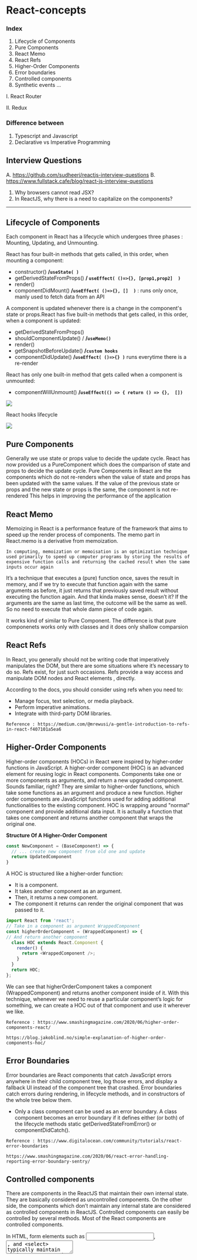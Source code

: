 # React-concepts

### Index
1. Lifecycle of Components
2. Pure Components
3. React Memo 
4. React Refs 
5. Higher-Order Components
6. Error boundaries
7. Controlled components 
8. Synthetic events
     ...

I. React Router

II. Redux  


### Difference between 
1. Typescript and Javascript
2. Declarative vs Imperative Programming


## Interview Questions
A. https://github.com/sudheerj/reactjs-interview-questions
B. https://www.fullstack.cafe/blog/react-js-interview-questions

1. Why browsers cannot read JSX?
2. In ReactJS, why there is a need to capitalize on the components?

<hr/>

## Lifecycle of Components

Each component in React has a lifecycle which undergoes three phases : Mounting, Updating, and Unmounting.

React has four built-in methods that gets called, in this order, when mounting a component:

- constructor()  **/```useState( )```**
- getDerivedStateFromProps() **/ ```useEffect( ()=>{}, [prop1,prop2]  )```**
- render()
- componentDidMount()  **/```useEffect( ()=>{}, []  )```** :  runs only once, manly used to fetch data from an API 

A component is updated whenever there is a change in the component's state or props.React has five built-in methods that gets called, in this order, when a component is updated:

- getDerivedStateFromProps()
- shouldComponentUpdate() / **/```useMemo()```**
- render()
- getSnapshotBeforeUpdate()  **/```custom hooks```**
- componentDidUpdate()  **/```useEffect( ()=>{} )```** runs everytime there is a re-render

React has only one built-in method that gets called when a component is unmounted:
- componentWillUnmount()  **/```useEffect(() => { return () => {},  [])```**

<img src="https://pbs.twimg.com/media/DZ-97vzW4AAbcZj.jpg:large">

React hooks lifecycle 

<img src="https://raw.githubusercontent.com/Wavez/react-hooks-lifecycle/master/screenshot.jpg">

## Pure Components

Generally we use state or props value to decide the update cycle. React has now provided us a PureComponent which does the comparison of state and props to decide the update cycle.
Pure Components in React are the components which do not re-renders when the value of state and props has been updated with the same values. If the value of the previous state or props and the new state or props is the same, the component is not re-rendered This helps in improving the performance of the application

## React Memo

Memoizing in React is a performance feature of the framework that aims to speed up the render process of components. The memo part in React.memo is a derivative from memoization.
```
In computing, memoization or memoisation is an optimization technique used primarily to speed up computer programs by storing the results of expensive function calls and returning the cached result when the same inputs occur again
```

It’s a technique that executes a (pure) function once, saves the result in memory, and if we try to execute that function again with the same arguments as before, it just returns that previously saved result without executing the function again. And that kinda makes sense, doesn’t it? If the arguments are the same as last time, the outcome will be the same as well. So no need to execute that whole damn piece of code again.

It works kind of similar to Pure Component. The difference is that pure componenets works only with classes and it does only shallow comparsion

## React Refs 

In React, you generally should not be writing code that imperatively manipulates the DOM, but there are some situations where it’s necessary to do so. Refs exist, for just such occasions.
Refs provide a way access and manipulate DOM nodes and React elements , directly.

According to the docs, you should consider using refs when you need to:
- Manage focus, text selection, or media playback.
- Perform imperative animations.
- Integrate with third-party DOM libraries.

```Reference : https://medium.com/@mrewusi/a-gentle-introduction-to-refs-in-react-f407101a5ea6```

## Higher-Order Components

Higher-order components (HOCs) in React were inspired by higher-order functions in JavaScript. A higher-order component (HOC) is an advanced element for reusing logic in React components. Components take one or more components as arguments, and return a new upgraded component. Sounds familiar, right? They are similar to higher-order functions, which take some functions as an argument and produce a new function.
Higher order components are JavaScript functions used for adding additional functionalities to the existing component. HOC is wrapping around "normal" component and provide additional data input. It is actually a function that takes one component and returns another component that wraps the original one.

**Structure Of A Higher-Order Component**

```js
const NewComponent = (BaseComponent) => {
  // ... create new component from old one and update
  return UpdatedComponent
}
```
A HOC is structured like a higher-order function:

- It is a component.
- It takes another component as an argument.
- Then, it returns a new component.
- The component it returns can render the original component that was passed to it.

``` js
import React from 'react';
// Take in a component as argument WrappedComponent
const higherOrderComponent = (WrappedComponent) => {
// And return another component
  class HOC extends React.Component {
    render() {
      return <WrappedComponent />;
    }
  }
  return HOC;
};
```

We can see that higherOrderComponent takes a component (WrappedComponent) and returns another component inside of it. With this technique, whenever we need to reuse a particular component’s logic for something, we can create a HOC out of that component and use it wherever we like.

```Reference : https://www.smashingmagazine.com/2020/06/higher-order-components-react/```

```https://blog.jakoblind.no/simple-explanation-of-higher-order-components-hoc/```

## Error Boundaries
Error boundaries are React components that catch JavaScript errors anywhere in their child component tree, log those errors, and display a fallback UI instead of the component tree that crashed. Error boundaries catch errors during rendering, in lifecycle methods, and in constructors of the whole tree below them.

- Only a class component can be used as an error boundary.
A class component becomes an error boundary if it defines either (or both) of the lifecycle methods static getDerivedStateFromError() or componentDidCatch().

```Reference : https://www.digitalocean.com/community/tutorials/react-error-boundaries```

```https://www.smashingmagazine.com/2020/06/react-error-handling-reporting-error-boundary-sentry/```


## Controlled components 

There are components in the ReactJS that maintain their own internal state. They are basically considered as uncontrolled components. On the other side, the components which don’t maintain any internal state are considered as controlled components in ReactJS. Controlled components can easily be controlled by several methods. Most of the React components are controlled components.

In HTML, form elements such as <input>, <textarea>, and <select> typically maintain their own state and update it based on user input. When a user submits a form the values from the aforementioned elements are sent with the form. With React it works differently. The component containing the form will keep track of the value of the input in it's state and will re-render the component each time the callback function e.g. onChange is fired as the state will be updated. A form element whose value is controlled by React in this way is called a "controlled component".
With a controlled component, every state mutation will have an associated handler function. This makes it straightforward to modify or validate user input.
 
- A Controlled Component is one that takes its current value through props and notifies changes through callbacks like onChange. A parent component “controls” it by handling the callback and managing its own state and passing the new values as props to the controlled component. You could also call this a “dumb component”.
- A Uncontrolled Component is one that stores its own state internally, and you query the DOM using a ref to find its current value when you need it. This is a bit more like traditional HTML.

##  Synthetic events

```Refer : https://radiant-brushlands-42789.herokuapp.com/medium.com/better-programming/an-intro-to-events-in-react-47a6a621b031```
React makes use of its own event system to provide cross-browser compatibility. To do this, React wraps native browser events in its own structure called a SyntheticEvent and passes them to React event handlers.

<br/>

<br/ >

## React Router

```Refer :https://blog.pshrmn.com/simple-react-router-v4-tutorial/,    https://www.freecodecamp.org/news/react-router-in-5-minutes/```

- When starting a new project, you need to determine which type of router to use. For browser based projects, there are <BrowserRouter> and <HashRouter> components.

```js
  import { BrowserRouter } from 'react-router-dom';

ReactDOM.render((
  <BrowserRouter>
    <App />
  </BrowserRouter>
), document.getElementById('root'));
```
- The <Route> component is the main building block of React Router. Anywhere that you want to only render content based on the location’s pathname, you should use a <Route> element. A <Route> expects a path prop, which is a string that describes the pathname that the route matches — for example, <Route path='/home'/> should match a pathname that begins with /roster  When the current location’s pathname is matched by the path, the route will render a React element. When the path does not match, the route will not render anything 
  
```
  <Switch>
  <Route exact path='/' component={Home}/>
  {/* both /roster and /roster/:number begin with /roster */}
  <Route path='/roster' component={Roster}/>
  <Route path='/schedule' component={Schedule}/>
</Switch>
 ```
- So far, our site is only navigable by typing the URLs. To add clickable links to the site, we use the Link element from React Router. Now add a Link for each component in the app and use to="URL" to link them.

```
function Navbar() {
  return (
    <div>
      <Link to="/">Home </Link>
      <Link to="/about">About Us </Link>
      <Link to="/shop">Shop Now </Link>
    </div>
  );
};
```

<br/>

<br/ >

## Redux

Redux is a js library that can be used with any js framework (not specific to react)

Redux is used mostly for application state management. An application state is like a global object which holds information that you use for various purposes later in the app (e.g. making decisions on which components to render and when, rendering the stored data etc).To summarize it, Redux maintains the state of an entire application in a single immutable state tree (object), which can’t be changed directly. When something changes, a new object is created (using actions and reducers). 

![Screenshot1](https://user-images.githubusercontent.com/43414928/97773801-dea03980-1b78-11eb-9388-d6604ee37b9e.png)
The left diagram represents a regular React app without Redux. Each circle represents a component.

When a component initiates a change (the blue circle), this change is communicated to the other components one step at a time. This may seem simple enough when we only have 10 components, but what about an app with 20, 50 or 100 components? As an app becomes larger, debugging can quickly become tricky, as we lose sight of how information is passed from one component to another.

On the right is the same React app with Redux. This time, when a component initiates a change, that information goes straight from it (the blue circle) to our store (the green circle). From there, the change is then communicated directly to all the components that need to update.

Redux, therefore, makes it much easier to diagnose problems: a problem will either be in the component that initiated the change (the blue circle) or in the code related to Redux itself.


### Redux Flow

``` Refer :  https://radiant-brushlands-42789.herokuapp.com/medium.com/@bretcameron/a-beginners-guide-to-redux-with-react-50309ae09a14 ```

![flow](https://miro.medium.com/max/1400/1*Pev6ubOxh74kOwh_fbEwVg.png)


#### Step 1: UI (User Interface)
This is where a change is triggered. For example, a user clicking a ‘+’ button in a simple counter app.

#### Step 2: Actions
The actual action/command we want to take place, for example, “add one”. In Redux, actions are plain JavaScript objects, and they must have a type property (e.g. 'ADD_ONE' ).

####  Step 3: Reducer
These specify how the application’s state should change in response to each action. For example, our new state should be one integer higher than our old state. 

#### Step 4A: Store
The store brings everything together. It holds application state, and it is where you will find three critical methods:

- getState() — which allows access to the state object
- dispatch(action) — which allows state to be updated
- subscribe(listener) — which registers listeners, allowing code to trigger every time a change takes place

#### Step 4B: State
Finally, state is contained within the store. It is an object that represents the dynamic parts of the app: anything that may change on the client-side.

In our example of a counter app, the state object will contain whatever number our counter is on. This change is then communicated back to the UI, where it will appear to the user.


### Redux has three building parts: 

```Refer : https://radiant-brushlands-42789.herokuapp.com/medium.com/javascript-in-plain-english/the-only-introduction-to-redux-and-react-redux-youll-ever-need-8ce5da9e53c6```
- actions
- store 
- reducers.
![](https://miro.medium.com/max/1400/1*CyLgf2qDp28sM6lr5g0q8Q.png)

A. Action
Actions are plain JavaScript objects that describe WHAT happened, but don’t describe HOW the app state changes.We just dispatch (send) them to our store instance whenever we want to update the state of our application. The rest is handled by the reducers, which we will familiarize ourselves with in just a moment

B. Store
The store hold the state of the application. One pattern that Redux follows is called “Single Source Of Truth”, which means that we have only one place (called Store) where we store the only state for the whole application.
In other words, one app — one store — one state. The store is actually an object, not a class. It contains a few extra things other than your application’s state as well (like functions and other objects

C. Reducers
Reducers are pure functions that define HOW the app state changes. In other words, they are used to recalculate the new application state or, at least a part of it.
Whenever we dispatch an action to our store, the action gets passed to the reducer.
The reducer function takes two parameters: the previous app state, the action being dispatched and returns the new app state.In other words, the reducer will calculate the new state of our app based on the action (and its type) we dispatched.


Let’s say that the user triggers an event (for example, clicks the “Add Note” button) and the app state updates (i.e. a new note is inserted into the app state). Here’s what happens under the hood:

1. The button click handler function dispatches an action to the store with the store.dispatch() method
2. Redux passes down the dispatched action to the reducer
3. The store saves the new state returned by the reducer
4. Since we have subscribed to the store, the function we provided will be called and it will update the UI accordingly (i.e., append the new note in the list of notes)

```Refer : https://www.smashingmagazine.com/2016/06/an-introduction-to-redux/```

![img2](https://cloud.netlifyusercontent.com/assets/344dbf88-fdf9-42bb-adb4-46f01eedd629/7912a5b9-bd10-4bc1-b3aa-23197aa12ddd/new-redux-data-flow-opt.png)

 <br/> <br/> <br/>
# Differences

### 1. Typescript vs Javascript

```Typescript = Js + other stuff```
Essentially, all your JavaScript code is also valid in Typescript – that means Typescript is a superset of JavaScript

TypeScript code is not understandable by the browsers. Thats why if the code is written in TypeScript then it is compiled and converted the code i.e. translate the code into JavaScript.The above process is known as Trans-piled. By the help of JavaScript code, browsers are able to read the code and display.
![Screenshot](https://user-images.githubusercontent.com/43414928/97773288-633c8900-1b74-11eb-94ad-2ee37528f010.png)


### 2.  Declarative vs Imperative Programming

Declarative Programming is like asking your friend to draw a landscape. You don’t care how they draw it, that’s up to them.
Imperative Programming is like your friend listening to Bob Ross tell them how to paint a landscape. While good ole Bob Ross isn’t exactly commanding, he is giving them step by step directions to get the desired result.

In an imperative world, we'd tell them to open the can of paint, dip their brush in it, and then move the brush in a stroking fashion along the wall. We'd be telling the painter exactly what to do.

In a declarative world, we would tell the painter "I want a house with a big ol' cartoon house horrendously smeared across the side of it...Oh! And I've had a tough week so make my day while doing it...", and she'd get it done! Why? Because the painter knows what to do! We don't need to tell her how to apply paint or how to get in and out of costume.

- Declarative programming focuses on the WHAT rather than the HOW. Declarative programming is much more driven by the result and describing this end result rather than the step by step process of getting to the result. This is opposed to imperative programming which is much more instructional and cares about the step by step process
- Declarative programming is a programming paradigm  that expresses the logic of a computation without describing its control flow. Imperative programming is a programming paradigm that uses statements that change a program’s state.
- 

Imperative example
```
const container = document.getElementById(‘container’);
const btn = document.createElement(‘button’);
btn.className = ‘btn red’;
btn.onclick = function(event) {
 if (this.classList.contains(‘red’)) {
   this.classList.remove(‘red’);
   this.classList.add(‘blue’);
 } else {
   this.classList.remove(‘blue’);
   this.classList.add(‘red’);
 }
};
container.appendChild(btn);
```

Declarative example
```
class Button extends React.Component{
  this.state = { color: 'red' }
  handleChange = () => {
    const color = this.state.color === 'red' ? 'blue' : 'red';
    this.setState({ color });
  }
  render() {
    return (<div>
      <button 
         className=`btn ${this.state.color}`
         onClick={this.handleChange}>
      </button>
    </div>);
  }
}

```



The differences here may be subtle. We still have logic that says if red then blue, but there’s one huge difference. The React example never actually touches an element. it simply declares an element should be rendered given our current state. It does not actually manipulate the DOM itself.
When writing React, it’s often good not to think of how you want to accomplish a result, but instead what the component should look like in it’s new state. This sets us up for a good control flow where state goes through a series of predictable and replicable mutations

<br/ >
<br/>

## Interview Questions

**Why browsers cannot read JSX?**

Actually, JSX is not considered as a proper JavaScript. Browsers cannot read them simply. There is always a need to compile the files that contain JavaScript Code. This is usually done with the help of JSX compiler which performs its task prior to file entering the browser. Also, compiling is not possible in every case. It depends on a lot of factors such as the source or nature of file or data.


**In ReactJS, why there is a need to capitalize on the components?**

It is necessary because components are not the DOM element but they are constructors. If they are not capitalized, they can cause various issues and can confuse developers with several elements. At the same time, the problem of integration of some elements and commands can be there.
